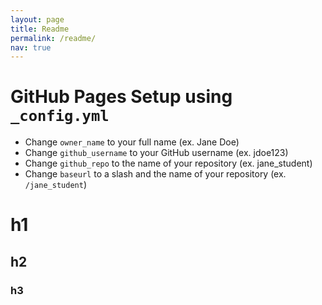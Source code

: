 ```yaml
---
layout: page
title: Readme
permalink: /readme/
nav: true
---
```


# GitHub Pages Setup using `_config.yml`

 - Change `owner_name` to your full name (ex. Jane Doe)
 - Change `github_username` to your GitHub username (ex. jdoe123)
 - Change `github_repo` to the name of your repository (ex. jane_student)
 - Change `baseurl` to a slash and the name of your repository (ex. `/jane_student`)

# h1
## h2
### h3
